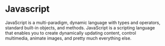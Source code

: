 # Javascript
JavaScript is a multi-paradigm, dynamic language with types and operators, standard built-in objects, and methods. JavaScript is a scripting language that enables you to create dynamically updating content, control multimedia, animate images, and pretty much everything else.
